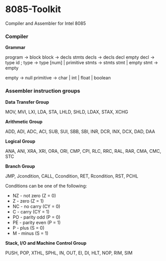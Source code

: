 # 8085-Toolkit
Compiler and Assembler for Intel 8085

### Compiler

**Grammar**

program -> block
block -> decls stmts
decls -> decls decl empty
decl -> type id ;
type -> type [num] | primitive
stmts -> stmts stmt | empty
stmt -> empty

empty -> null
primitive -> char | int | float | boolean



### Assembler instruction groups

**Data Transfer Group**

MOV, MVI, LXI, LDA, STA, LHLD, SHLD, LDAX, STAX, XCHG

**Arithmetic Group**

ADD, ADI, ADC, ACI, SUB, SUI, SBB, SBI, INR, DCR, INX, DCX, DAD, DAA

**Logical Group**

ANA, ANI, XRA, XRI, ORA, ORI, CMP, CPI, RLC, RRC, RAL, RAR, CMA, CMC, STC

**Branch Group**

JMP, Jcondition, CALL, Ccondition, RET, Rcondition, RST, PCHL

Conditions can be one of the following:
- NZ - not zero (Z = 0)
- Z - zero (Z = 1)
- NC - no carry (CY = 0)
- C - carry (CY = 1)
- PO - parity odd (P = 0)
- PE - parity even (P = 1)
- P - plus (S = 0)
- M - minus (S = 1)

**Stack, I/O and Machine Control Group**

PUSH, POP, XTHL, SPHL, IN, OUT, EI, DI, HLT, NOP, RIM, SIM
